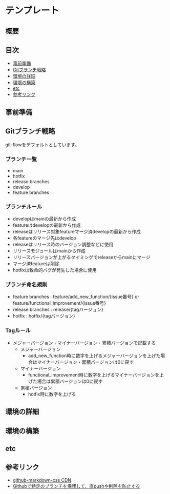 <link rel="stylesheet" href="https://cdnjs.cloudflare.com/ajax/libs/github-markdown-css/5.1.0/github-markdown.min.css">

# テンプレート

## 概要

## 目次

- [事前準備](#anchor1)
- [Gitブランチ戦略](#anchor2)
- [環境の詳細](#anchor3)
- [環境の構築](#anchor4)
- [etc](#anchor5)
- [参考リンク](#anchor6)

<a id="anchor1"></a>

## 事前準備

<a id="anchor2"></a>

## Gitブランチ戦略

git-flowをデフォルトとしています。  

### ブランチ一覧

- main
- hotfix
- release branches
- develop
- feature branches

### ブランチルール

- developはmainの最新から作成
- featureはdevelopの最新から作成
- releaseはリリース対象featureマージ済developの最新から作成
- 各featureのマージ先はdevelop
- releaseはリリース時のバージョン調整などに使用
- リリースモジュールはmainから作成
- リリースバージョンが上がるタイミングでreleaseからmainにマージ
- マージ済featureは削除
- hotfixは致命的バグが発生した場合に使用

### ブランチ命名規則

- feature branches : feature/add_new_function/{issue番号} or feature/functional_improvement/{issue番号}
- release branches : release/{tagバージョン}
- hotfix : hotfix/{tagバージョン}

### Tagルール

- メジャーバージョン・マイナーバージョン・累積バージョンで記載する
  - メジャーバージョン
    - add_new_function時に数字を上げるメジャーバージョンを上げた場合はマイナーバージョン・累積バージョンは0に戻す
  - マイナーバージョン
    - functional_improvement時に数字を上げるマイナーバージョンを上げた場合は累積バージョンは0に戻す
  - 累積バージョン
    - hotfix時に数字を上げる


<a id="anchor3"></a>

## 環境の詳細

<a id="anchor4"></a>

## 環境の構築

<a id="anchor5"></a>

## etc

<a id="anchor6"></a>

## 参考リンク

- [github-markdown-css CDN](https://cdnjs.cloudflare.com/ajax/libs/github-markdown-css/5.1.0/github-markdown.min.css)
- [Githubで特定のブランチを保護して、直pushや削除を防止する](https://maasaablog.com/development/git/github/2881/#toc3)
